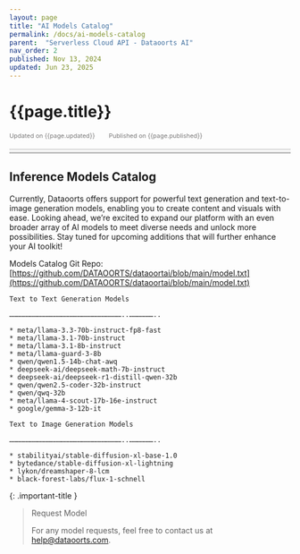```yaml
---
layout: page
title: "AI Models Catalog"
permalink: /docs/ai-models-catalog
parent:  "Serverless Cloud API - Dataoorts AI"
nav_order: 2
published: Nov 13, 2024
updated: Jun 23, 2025
---
```


# {{page.title}}

<div style="font-size:0.78em;color: #797878; margin-bottom:1.5em;">
     <span>Updated on {{page.updated}}</span>
    <span style="margin-left:2em;">Published on {{page.published}}</span>
</div>

<hr style="border:none;height:3px;background-color:#e0e0e0;margin:0;">
<hr style="border:none;height:3px;background-color:#bebebe;margin-top:0.2em;margin-bottom:1.5em;">


## Inference Models Catalog
Currently, Dataoorts offers support for powerful text generation and text-to-image generation models, enabling you to create content and visuals with ease. Looking ahead, we’re excited to expand our platform with an even broader array of AI models to meet diverse needs and unlock more possibilities. Stay tuned for upcoming additions that will further enhance your AI toolkit!

Models Catalog Git Repo:[https://github.com/DATAOORTS/dataoortai/blob/main/model.txt](https://github.com/DATAOORTS/dataoortai/blob/main/model.txt)

```
Text to Text Generation Models

…………………………………………………………………………..………………..

* meta/llama-3.3-70b-instruct-fp8-fast
* meta/llama-3.1-70b-instruct
* meta/llama-3.1-8b-instruct
* meta/llama-guard-3-8b
* qwen/qwen1.5-14b-chat-awq
* deepseek-ai/deepseek-math-7b-instruct
* deepseek-ai/deepseek-r1-distill-qwen-32b
* qwen/qwen2.5-coder-32b-instruct
* qwen/qwq-32b
* meta/llama-4-scout-17b-16e-instruct
* google/gemma-3-12b-it

Text to Image Generation Models

…………………………………………………………………………..………………..

* stabilityai/stable-diffusion-xl-base-1.0
* bytedance/stable-diffusion-xl-lightning
* lykon/dreamshaper-8-lcm
* black-forest-labs/flux-1-schnell
```

{: .important-title }
> Request Model
>
> For any model requests, feel free to contact us at [help@dataoorts.com](help@dataoorts.com).
>